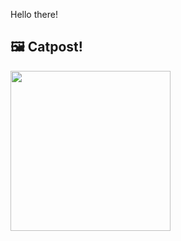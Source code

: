 Hello there!



## 🖼️ Catpost!

<sub>
    <img src="https://cdn2.thecatapi.com/images/2hm.jpg" height="256">
</sub>

